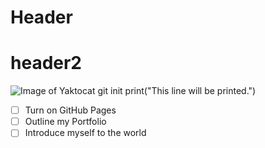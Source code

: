 # Header
# header2
![Image of Yaktocat](https://octodex.github.com/images/yaktocat.png)
git init
print("This line will be printed.")
- [ ] Turn on GitHub Pages
- [ ] Outline my Portfolio
- [ ] Introduce myself to the world
